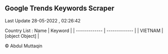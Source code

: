

## Google Trends Keywords Scraper 
 
Last Update 28-05-2022 , 02:26:42

Country List :
 Name  | Keyword |
| ------------- | ------------- |
| VIETNAM | [object Object] |



© Abdul Muttaqin 

